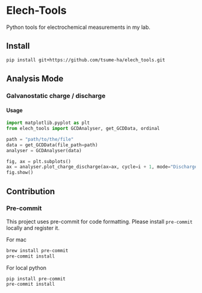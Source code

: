 # Elech-Tools

Python tools for electrochemical measurements in my lab.

## Install

```bash
pip install git+https://github.com/tsume-ha/elech_tools.git
```

## Analysis Mode

### Galvanostatic charge / discharge

#### Usage

```Python
import matplotlib.pyplot as plt
from elech_tools import GCDAnalyser, get_GCDData, ordinal

path = "path/to/the/file"
data = get_GCDData(file_path=path)
analyser = GCDAnalyser(data)

fig, ax = plt.subplots()
ax = analyser.plot_charge_discharge(ax=ax, cycle=i + 1, mode="Discharge")
fig.show()
```

## Contribution

### Pre-commit

This project uses pre-commit for code formatting.
Please install `pre-commit` locally and register it.

For mac
```bash
brew install pre-commit
pre-commit install
```

For local python
```bash
pip install pre-commit
pre-commit install
```

